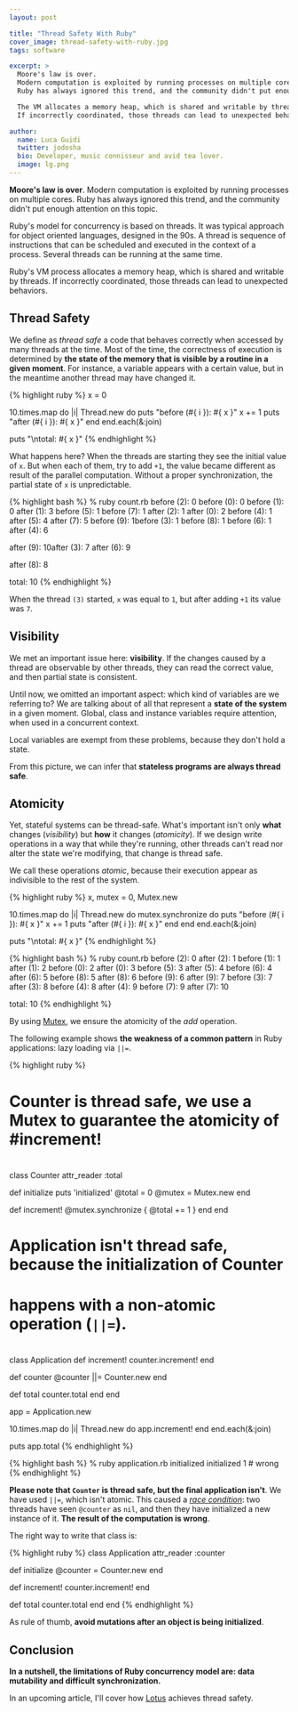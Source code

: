 ```yaml
---
layout: post

title: "Thread Safety With Ruby"
cover_image: thread-safety-with-ruby.jpg
tags: software

excerpt: >
  Moore's law is over.
  Modern computation is exploited by running processes on multiple cores.
  Ruby has always ignored this trend, and the community didn't put enough attention on this topic.

  The VM allocates a memory heap, which is shared and writable by threads.
  If incorrectly coordinated, those threads can lead to unexpected behaviors.

author:
  name: Luca Guidi
  twitter: jodosha
  bio: Developer, music connisseur and avid tea lover.
  image: lg.png
---
```


**Moore's law is over**.
Modern computation is exploited by running processes on multiple cores.
Ruby has always ignored this trend, and the community didn't put enough attention on this topic.

Ruby's model for concurrency is based on threads.
It was typical approach for object oriented languages, designed in the 90s.
A thread is sequence of instructions that can be scheduled and executed in the context of a process.
Several threads can be running at the same time.

Ruby's VM process allocates a memory heap, which is shared and writable by threads.
If incorrectly coordinated, those threads can lead to unexpected behaviors.

## Thread Safety

We define as _thread safe_ a code that behaves correctly when accessed by many threads at the time.
Most of the time, the correctness of execution is determined by **the state of the memory that is visible by a routine in a given moment**.
For instance, a variable appears with a certain value, but in the meantime another thread may have changed it.

{% highlight ruby %}
x = 0

10.times.map do |i|
  Thread.new do
    puts "before (#{ i }): #{ x }"
    x += 1
    puts "after (#{ i }): #{ x }"
  end
end.each(&:join)

puts "\ntotal: #{ x }"
{% endhighlight %}

What happens here? When the threads are starting they see the initial value of `x`.
But when each of them, try to add `+1`, the value became different as result of the parallel computation.
Without a proper synchronization, the partial state of `x` is unpredictable.

{% highlight bash %}
% ruby count.rb
before (2): 0
before (0): 0
before (1): 0
after (1): 3
before (5): 1
before (7): 1
after (2): 1
after (0): 2
before (4): 1
after (5): 4
after (7): 5
before (9): 1before (3): 1
before (8): 1
before (6): 1
after (4): 6

after (9): 10after (3): 7
after (6): 9

after (8): 8

total: 10
{% endhighlight %}

When the thread `(3)` started, `x` was equal to `1`, but after adding `+1` its value was `7`.

## Visibility

We met an important issue here: **visibility**.
If the changes caused by a thread are observable by other threads, they can read the correct value, and then partial state is consistent.

Until now, we omitted an important aspect: which kind of variables are we referring to?
We are talking about of all that represent a **state of the system** in a given moment.
Global, class and instance variables require attention, when used in a concurrent context.

Local variables are exempt from these problems, because they don't hold a state.

From this picture, we can infer that **stateless programs are always thread safe**.

## Atomicity

Yet, stateful systems can be thread-safe.
What's important isn't only **what** changes (_visibility_) but **how** it changes (_atomicity_).
If we design write operations in a way that while they're running, other threads can't read nor alter the state we're modifying, that change is thread safe.

We call these operations _atomic_, because their execution appear as indivisible to the rest of the system.

{% highlight ruby %}
x, mutex = 0, Mutex.new

10.times.map do |i|
  Thread.new do
    mutex.synchronize do
      puts "before (#{ i }): #{ x }"
      x += 1
      puts "after (#{ i }): #{ x }"
    end
  end
end.each(&:join)

puts "\ntotal: #{ x }"
{% endhighlight %}

{% highlight bash %}
% ruby count.rb
before (2): 0
after (2): 1
before (1): 1
after (1): 2
before (0): 2
after (0): 3
before (5): 3
after (5): 4
before (6): 4
after (6): 5
before (8): 5
after (8): 6
before (9): 6
after (9): 7
before (3): 7
after (3): 8
before (4): 8
after (4): 9
before (7): 9
after (7): 10

total: 10
{% endhighlight %}

By using [Mutex](http://www.ruby-doc.org/core-2.1.1/Mutex.html), we ensure the atomicity of the _add_ operation.

The following example shows **the weakness of a common pattern** in Ruby applications: lazy loading via `||=`.

{% highlight ruby %}
##
# Counter is thread safe, we use a Mutex to guarantee the atomicity of #increment!
#
class Counter
  attr_reader :total

  def initialize
    puts 'initialized'
    @total = 0
    @mutex = Mutex.new
  end

  def increment!
    @mutex.synchronize { @total += 1 }
  end
end

##
# Application isn't thread safe, because the initialization of Counter
# happens with a non-atomic operation (`||=`).
#
class Application
  def increment!
    counter.increment!
  end

  def counter
    @counter ||= Counter.new
  end

  def total
    counter.total
  end
end

app = Application.new

10.times.map do |i|
  Thread.new do
    app.increment!
  end
end.each(&:join)

puts app.total
{% endhighlight %}

{% highlight bash %}
% ruby application.rb
initialized
initialized
1 # wrong
{% endhighlight %}

**Please note that `Counter` is thread safe, but the final application isn't**.
We have used `||=`, which isn't atomic. This caused a [_race condition_](http://en.wikipedia.org/wiki/Race_condition): two threads have seen `@counter` as `nil`, and then they have initialized a new instance of it.
**The result of the computation is wrong**.

The right way to write that class is:

{% highlight ruby %}
class Application
  attr_reader :counter

  def initialize
    @counter = Counter.new
  end

  def increment!
    counter.increment!
  end

  def total
    counter.total
  end
end
{% endhighlight %}

As rule of thumb, **avoid mutations after an object is being initialized**.

## Conclusion

**In a nutshell, the limitations of Ruby concurrency model are: data mutability and difficult synchronization.** 

In an upcoming article, I'll cover how [Lotus](http://lotusrb.org) achieves thread safety.
